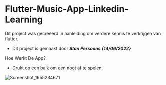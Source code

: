 # Flutter-Music-App-Linkedin-Learning

Dit project was gecreëerd in aanleiding om verdere kennis te verkrijgen van flutter.

-   Dit project is gemaakt door **_Stan Persoons {14/06/2022}_**



Hoe Werkt De App?
- Drukt op een balk om een noot af te spelen.

![Screenshot_1655234671](https://user-images.githubusercontent.com/44066744/173672460-6fea2076-cc3a-4acd-9520-019421a20a65.png)
